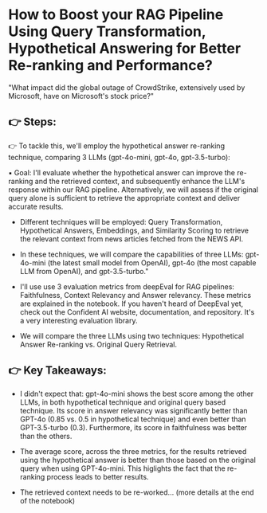 # How to Boost your RAG Pipeline Using Query Transformation, Hypothetical Answering for Better Re-ranking and Performance?

"What impact did the global outage of CrowdStrike, extensively used by Microsoft, have on Microsoft's stock price?"

## 👉 Steps: 
👉 To tackle this, we'll employ the hypothetical answer re-ranking technique, comparing 3 LLMs (gpt-4o-mini, gpt-4o, gpt-3.5-turbo):

▪ Goal: I'll evaluate whether the hypothetical answer can improve the re-ranking and the retrieved context, and subsequently enhance the LLM's response within our RAG pipeline. Alternatively, we will assess if the original query alone is sufficient to retrieve the appropriate context and deliver accurate results.

- Different techniques will be employed: Query Transformation, Hypothetical Answers, Embeddings, and Similarity Scoring to retrieve the relevant context from news articles fetched from the NEWS API.

- In these techniques, we will compare the capabilities of three LLMs: gpt-4o-mini (the latest small model from OpenAI), gpt-4o (the most capable LLM from OpenAI), and gpt-3.5-turbo."

- I'll use use 3 evaluation metrics from deepEval for RAG pipelines: Faithfulness, Context Relevancy and Answer relevancy.
These metrics are explained in the notebook. 
If you haven't heard of DeepEval yet, check out the Confident AI website, documentation, and repository. It's a very interesting evaluation library.

- We will compare the three LLMs using two techniques: Hypothetical Answer Re-ranking vs. Original Query Retrieval.


## 👉 Key Takeaways:

- I didn't expect that: gpt-4o-mini shows the best score among the other LLMs, in both hypothetical technique and original query based technique. Its score in answer relevancy was significantly better than GPT-4o (0.85 vs. 0.5 in hypothetical technique) and even better than GPT-3.5-turbo (0.3). Furthermore, its score in faithfulness was better than the others.

- The average score, across the three metrics, for the results retrieved using the hypothetical answer is better than those based on the original query when using GPT-4o-mini. This higlights the fact that the re-ranking process leads to better results.

- The retrieved context needs to be re-worked... (more details at the end of the notebook)